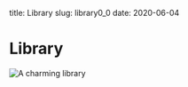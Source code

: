 title: Library
slug: library0_0
date: 2020-06-04

# Library

![A charming library](/media/library.png)